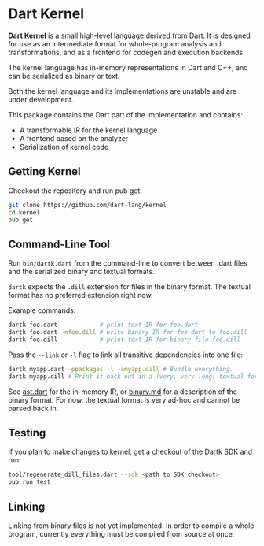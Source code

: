 Dart Kernel
===========
**Dart Kernel** is a small high-level language derived from Dart.
It is designed for use as an intermediate format for whole-program analysis
and transformations, and as a frontend for codegen and execution backends.

The kernel language has in-memory representations in Dart and C++, and
can be serialized as binary or text.

Both the kernel language and its implementations are unstable and are under development.

This package contains the Dart part of the implementation and contains:
- A transformable IR for the kernel language
- A frontend based on the analyzer
- Serialization of kernel code

Getting Kernel
------------

Checkout the repository and run pub get:
```bash
git clone https://github.com/dart-lang/kernel
cd kernel
pub get
```

Command-Line Tool
-----------------

Run `bin/dartk.dart` from the command-line to convert between .dart files
and the serialized binary and textual formats.

`dartk` expects the `.dill` extension for files in the binary format.
The textual format has no preferred extension right now.

Example commands:
```bash
dartk foo.dart            # print text IR for foo.dart
dartk foo.dart -ofoo.dill # write binary IR for foo.dart to foo.dill
dartk foo.dill            # print text IR for binary file foo.dill
```

Pass the `--link` or `-l` flag to link all transitive dependencies into one file:
```bash
dartk myapp.dart -ppackages -l -omyapp.dill # Bundle everything.
dartk myapp.dill # Print it back out in a (very, very long) textual format.
```

See [ast.dart](lib/ast.dart) for the in-memory IR, or [binary.md](binary.md) for
a description of the binary format.  For now, the textual format is very ad-hoc
and cannot be parsed back in.


Testing
-------

If you plan to make changes to kernel, get a checkout of the Dartk SDK and run:
```bash
tool/regenerate_dill_files.dart --sdk <path to SDK checkout>
pub run test
```


Linking
-------------------------
Linking from binary files is not yet implemented.  In order to compile a whole
program, currently everything must be compiled from source at once.
